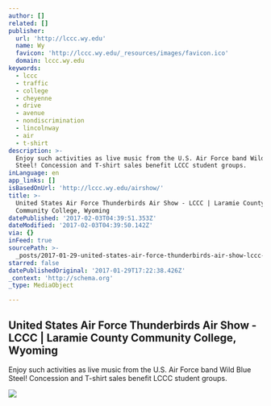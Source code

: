 ```yaml
---
author: []
related: []
publisher:
  url: 'http://lccc.wy.edu'
  name: Wy
  favicon: 'http://lccc.wy.edu/_resources/images/favicon.ico'
  domain: lccc.wy.edu
keywords:
  - lccc
  - traffic
  - college
  - cheyenne
  - drive
  - avenue
  - nondiscrimination
  - lincolnway
  - air
  - t-shirt
description: >-
  Enjoy such activities as live music from the U.S. Air Force band Wild Blue
  Steel! Concession and T-shirt sales benefit LCCC student groups.
inLanguage: en
app_links: []
isBasedOnUrl: 'http://lccc.wy.edu/airshow/'
title: >-
  United States Air Force Thunderbirds Air Show - LCCC | Laramie County
  Community College, Wyoming
datePublished: '2017-02-03T04:39:51.353Z'
dateModified: '2017-02-03T04:39:50.142Z'
via: {}
inFeed: true
sourcePath: >-
  _posts/2017-01-29-united-states-air-force-thunderbirds-air-show-lccc-or-laram.md
starred: false
datePublishedOriginal: '2017-01-29T17:22:38.426Z'
_context: 'http://schema.org'
_type: MediaObject

---
```

<article style=""><h1>United States Air Force Thunderbirds Air Show - LCCC | Laramie County Community College, Wyoming</h1><p>Enjoy such activities as live music from the U.S. Air Force band Wild Blue Steel! Concession and T-shirt sales benefit LCCC student groups.</p><img src="http://lccc.wy.edu/images/happenings/2016/LCCC-Site-Plan-for-Air-SHow_2016.jpg" /></article>